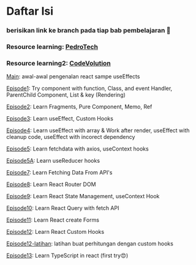<h1>Daftar Isi</h1>
<h3>berisikan link ke branch pada tiap bab pembelajaran 🚀</h3>
<h3>Resource learning: <a href="https://youtu.be/f55qeKGgB_M?si=y9hhl8Ld2Et2UOC-">PedroTech</a></h3>
<h3>Resource learning2: <a href="https://www.youtube.com/playlist?list=PLC3y8-rFHvwgg3vaYJgHGnModB54rxOk3">CodeVolution</a></h3>

<p><a href="https://github.com/fachry99/reactjs/tree/main">Main</a>: awal-awal pengenalan react sampe useEffects</p>
<p><a href="https://github.com/fachry99/reactjs/tree/episode1">Episode1</a>: Try component with function, Class, and event Handler, ParentChild Component, List & key (Rendering)</p>
<p><a href="https://github.com/fachry99/reactjs/tree/episode2">Episode2</a>: Learn Fragments, Pure Component, Memo, Ref</p>
<p><a href="https://github.com/fachry99/reactjs/tree/episode3">Episode3</a>: Learn useEffect, Custom Hooks</p>
<p><a href="https://github.com/fachry99/reactjs/tree/episode4">Episode4</a>: Learn useEffect with array & Work after render, useEffect with cleanup code, useEffect with incorect dependency</p>
<p><a href="https://github.com/fachry99/reactjs/tree/episode5">Episode5</a>: Learn fetchdata with axios, useContext hooks</p>
<p><a href="https://github.com/fachry99/reactjs/tree/episode5A">Episode5A</a>: Learn useReducer hooks</p>
<p><a href="https://github.com/fachry99/reactjs/tree/episode7">Episode7</a>: Learn Fetching Data From API's</p>
<p><a href="https://github.com/fachry99/reactjs/tree/episode8">Episode8</a>: Learn React Router DOM</p>
<p><a href="https://github.com/fachry99/reactjs/tree/episode9">Episode9</a>: Learn React State Management, useContext Hook</p>
<p><a href="https://github.com/fachry99/reactjs/tree/episode10">Episode10</a>: Learn React Query with fetch API</p>
<p><a href="https://github.com/fachry99/reactjs/tree/episode11">Episode11</a>: Learn React create Forms </p>
<p><a href="https://github.com/fachry99/reactjs/tree/episode12">Episode12</a>: Learn React Custom Hooks</p>
<p><a href="https://github.com/fachry99/reactjs/tree/episode12-latihan">Episode12-latihan</a>: latihan buat perhitungan dengan custom hooks</p>
<p><a href="https://github.com/fachry99/reactjs/tree/episode13">Episode13</a>: Learn TypeScript in react (first try😍)</p>

